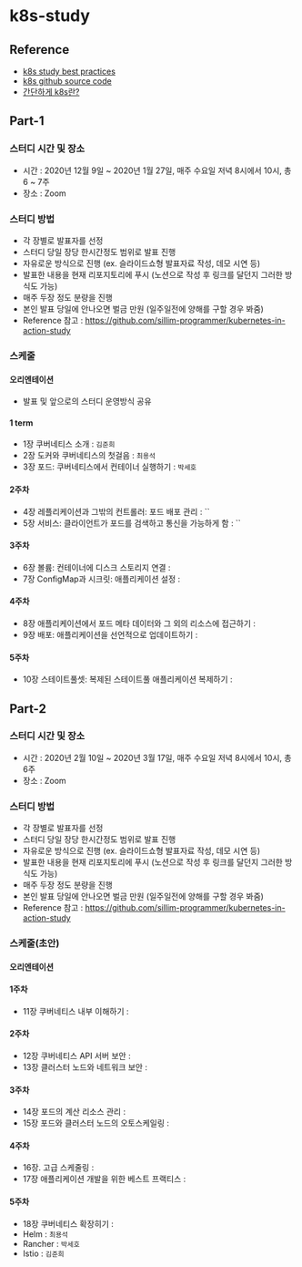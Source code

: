 # k8s-study

## Reference

- [k8s study best practices](https://www.reimaginer.me/entry/kubernetes-study-review)
- [k8s github source code](https://github.com/luksa/kubernetes-in-action-2nd-edition)
- [간단하게 k8s란?](https://subicura.com/2019/05/19/kubernetes-basic-1.html)


## Part-1

### 스터디 시간 및 장소

- 시간 : 2020년 12월 9일 ~ 2020년 1월 27일, 매주 수요일 저녁 8시에서 10시, 총 6 ~ 7주
- 장소 : Zoom

### 스터디 방법

- 각 장별로 발표자를 선정
- 스터디 당일 장당 한시간정도 범위로 발표 진행
- 자유로운 방식으로 진행 (ex. 슬라이드쇼형 발표자료 작성, 데모 시연 등)
- 발표한 내용을 현재 리포지토리에 푸시 (노션으로 작성 후 링크를 달던지 그러한 방식도 가능)
- 매주 두장 정도 분량을 진행
- 본인 발표 당일에 안나오면 벌금 만원 (일주일전에 양해를 구할 경우 봐줌)
- Reference 참고 : <https://github.com/sillim-programmer/kubernetes-in-action-study>

### 스케줄

#### 오리엔테이션

- 발표 및 앞으로의 스터디 운영방식 공유

#### 1 term

- 1장 쿠버네티스 소개 : `김준희`
- 2장 도커와 쿠버네티스의 첫걸음 : `최용석`
- 3장 포드: 쿠버네티스에서 컨테이너 실행하기 : `박세호`

#### 2주차

- 4장 레플리케이션과 그밖의 컨트롤러: 포드 배포 관리 : ``
- 5장 서비스: 클라이언트가 포드를 검색하고 통신을 가능하게 함 : ``

#### 3주차

- 6장 볼륨: 컨테이너에 디스크 스토리지 연결 : 
- 7장 ConfigMap과 시크릿: 애플리케이션 설정 : 

#### 4주차

- 8장 애플리케이션에서 포드 메타 데이터와 그 외의 리소스에 접근하기 : 
- 9장 배포: 애플리케이션을 선언적으로 업데이트하기 : 

#### 5주차

- 10장 스테이트풀셋: 복제된 스테이트풀 애플리케이션 복제하기 : 


## Part-2

### 스터디 시간 및 장소

- 시간 : 2020년 2월 10일 ~ 2020년 3월 17일, 매주 수요일 저녁 8시에서 10시, 총 6주
- 장소 : Zoom

### 스터디 방법

- 각 장별로 발표자를 선정
- 스터디 당일 장당 한시간정도 범위로 발표 진행
- 자유로운 방식으로 진행 (ex. 슬라이드쇼형 발표자료 작성, 데모 시연 등)
- 발표한 내용을 현재 리포지토리에 푸시 (노션으로 작성 후 링크를 달던지 그러한 방식도 가능)
- 매주 두장 정도 분량을 진행
- 본인 발표 당일에 안나오면 벌금 만원 (일주일전에 양해를 구할 경우 봐줌)
- Reference 참고 : <https://github.com/sillim-programmer/kubernetes-in-action-study>

### 스케줄(초안)

#### 오리엔테이션

#### 1주차

- 11장 쿠버네티스 내부 이해하기 : 

#### 2주차

- 12장 쿠버네티스 API 서버 보안 : 
- 13장 클러스터 노드와 네트워크 보안 : 

#### 3주차

- 14장 포드의 계산 리소스 관리 : 
- 15장 포드와 클러스터 노드의 오토스케일링 : 

#### 4주차

- 16장. 고급 스케줄링 : 
- 17장 애플리케이션 개발을 위한 베스트 프랙티스 : 

#### 5주차

- 18장 쿠버네티스 확장히기 : 
- Helm : `최용석`
- Rancher : `박세호`
- Istio : `김준희`
